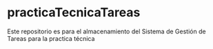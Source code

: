 # practicaTecnicaTareas
Este repositorio es para el almacenamiento del Sistema de Gestión de Tareas para la practica técnica 

